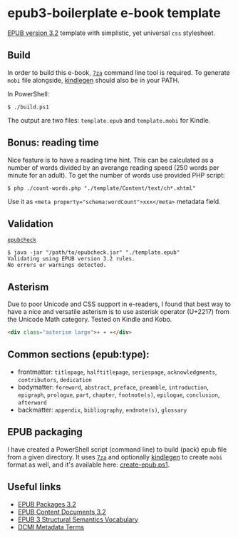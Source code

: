 # epub3-boilerplate e-book template

[EPUB version 3.2](https://www.w3.org/publishing/epub32/epub-spec.html) template with simplistic, yet universal `css` stylesheet.

## Build

In order to build this e-book, [`7za`](https://www.7-zip.org/download.html) command line tool is required. To generate `mobi` file alongside, [kindlegen](https://www.amazon.com/gp/feature.html?ie=UTF8&docId=1000765211) should also be in your PATH.

In PowerShell:

```
$ ./build.ps1
```

The output are two files: `template.epub` and `template.mobi` for Kindle.

## Bonus: reading time

Nice feature is to have a reading time hint. This can be calculated as a number of words divided by an averange reading speed (250 words per minute for an adult). To get the number of words use provided PHP script:

```
$ php ./count-words.php "./template/Content/text/ch*.xhtml"
```

Use it as `<meta property="schema:wordCount">xxx</meta>` metadata field.

## Validation

[`epubcheck`](https://github.com/w3c/epubcheck)
```
$ java -jar "/path/to/epubcheck.jar" "./template.epub"
Validating using EPUB version 3.2 rules.
No errors or warnings detected.
```

## Asterism

Due to poor Unicode and CSS support in e-readers, I found that best way to have a nice and versatile asterism is to use asterisk operator (U+2217) from the Unicode Math category. Tested on Kindle and Kobo.

```html
<div class="asterism large">∗ ∗ ∗</div>
```

## Common sections (epub:type):

 - frontmatter: `titlepage`, `halftitlepage`, `seriespage`, `acknowledgments`, `contributors`, `dedication`
 - bodymatter: `foreword`, `abstract`, `preface`, `preamble`, `introduction`, `epigraph`, `prologue`, `part`, `chapter`, `footnote(s)`, `epilogue`, `conclusion`, `afterword`
 - backmatter: `appendix`, `bibliography`, `endnote(s)`, `glossary`

## EPUB packaging

I have created a PowerShell script (command line) to build (pack) epub file from a given directory. It uses [`7za`](https://www.7-zip.org/download.html) and optionally [kindlegen](https://www.amazon.com/gp/feature.html?ie=UTF8&docId=1000765211) to create `mobi` format as well, and it's available here: [create-epub.ps1](https://gist.github.com/spajak/a6699005d9648696fbdda1d545153a38).

## Useful links

 - [EPUB Packages 3.2](https://www.w3.org/publishing/epub32/epub-packages.html)
 - [EPUB Content Documents 3.2](https://www.w3.org/publishing/epub32/epub-contentdocs.html)
 - [EPUB 3 Structural Semantics Vocabulary](https://idpf.github.io/epub-vocabs/structure/)
 - [DCMI Metadata Terms](http://www.dublincore.org/specifications/dublin-core/dcmi-terms/)
